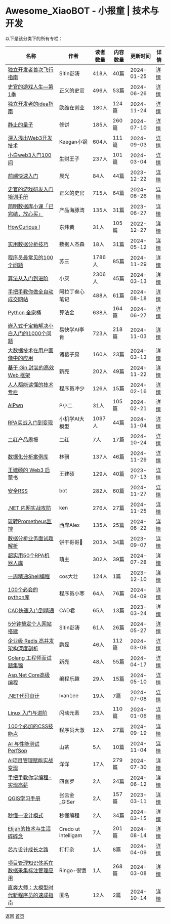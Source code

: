 # Awesome_XiaoBOT - 小报童 | 技术与开发

以下是该分类下的所有专栏：

| 名称 | 作者 | 读者数量 | 内容数量 | 更新时间 | 详情 |
|------|------|----------|----------|----------|------|
| [独立开发者首次飞行指南](https://xiaobot.net/p/dev?refer=0b133df9-27dc-423b-8101-639049001c13) | Sitin彭涛 | 418人 | 40篇 |  2024-01-25 | [详情](data/dev.md) |
| [史官的游戏人生—第1季](https://xiaobot.net/p/sg202301?refer=0b133df9-27dc-423b-8101-639049001c13) | 正义的史官 | 496人 | 53篇 |  2024-06-26 | [详情](data/sg202301.md) |
| [独立开发者的idea指南](https://xiaobot.net/p/Ove2022?refer=0b133df9-27dc-423b-8101-639049001c13) | 欧维在创业 | 180人 | 124篇 |  2024-11-24 | [详情](data/Ove2022.md) |
| [静止的量子](https://xiaobot.net/p/xiubing?refer=0b133df9-27dc-423b-8101-639049001c13) | 修饼 | 185人 | 260篇 |  2024-07-10 | [详情](data/xiubing.md) |
| [深入浅出Web3开发技术](https://xiaobot.net/p/web3dev?refer=0b133df9-27dc-423b-8101-639049001c13) | Keegan小钢 | 604人 | 111篇 |  2024-09-03 | [详情](data/web3dev.md) |
| [小白web3入门100问](https://xiaobot.net/p/web123?refer=0b133df9-27dc-423b-8101-639049001c13) | 生财王子 | 237人 | 101篇 |  2024-03-04 | [详情](data/web123.md) |
| [前端快速入门](https://xiaobot.net/p/effortCG?refer=0b133df9-27dc-423b-8101-639049001c13) | 晨光 | 84人 | 44篇 |  2023-12-22 | [详情](data/effortCG.md) |
| [史官的游戏研发入门培训手册](https://xiaobot.net/p/sg2201?refer=0b133df9-27dc-423b-8101-639049001c13) | 正义的史官 | 715人 | 64篇 |  2024-06-26 | [详情](data/sg2201.md) |
| [简明数据库小课「已完结，放心买」](https://xiaobot.net/p/litedb?refer=0b133df9-27dc-423b-8101-639049001c13) | 产品海豚湾 | 135人 | 31篇 |  2023-06-27 | [详情](data/litedb.md) |
| [HowCurious Ⅰ](https://xiaobot.net/p/howcurious?refer=0b133df9-27dc-423b-8101-639049001c13) | 东炜黄 | 31人 | 105篇 |  2022-12-27 | [详情](data/howcurious.md) |
| [实用数据分析技巧](https://xiaobot.net/p/bi?refer=0b133df9-27dc-423b-8101-639049001c13) | 数据人杰森 | 18人 | 31篇 |  2024-05-12 | [详情](data/bi.md) |
| [程序员最常见的100个问题](https://xiaobot.net/p/susan_002?refer=0b133df9-27dc-423b-8101-639049001c13) | 苏三 | 1786人 | 85篇 |  2024-11-29 | [详情](data/susan_002.md) |
| [算法从入门到进阶](https://xiaobot.net/p/algorithm?refer=0b133df9-27dc-423b-8101-639049001c13) | 小灰 | 2306人 | 45篇 |  2024-03-13 | [详情](data/algorithm.md) |
| [手把手教你做全自动成交网站](https://xiaobot.net/p/wangzhan?refer=0b133df9-27dc-423b-8101-639049001c13) | 阿拉丁叁心笔记 | 488人 | 61篇 |  2024-08-18 | [详情](data/wangzhan.md) |
| [Python 全家桶](https://xiaobot.net/p/Python100?refer=0b133df9-27dc-423b-8101-639049001c13) | 算法金 | 638人 | 164篇 |  2024-06-27 | [详情](data/Python100.md) |
| [嵌入式千宝箱解决小白入门的1000个问题](https://xiaobot.net/p/xiaobai1000?refer=0b133df9-27dc-423b-8101-639049001c13) | 易快学AI李肯 | 723人 | 218篇 |  2024-11-03 | [详情](data/xiaobai1000.md) |
| [大数据技术在用户画像中的应用](https://xiaobot.net/p/userProfile?refer=0b133df9-27dc-423b-8101-639049001c13) | 诸葛子房 | 160人 | 23篇 |  2024-03-13 | [详情](data/userProfile.md) |
| [基于 Gin 封装的高效 Web 框架](https://xiaobot.net/p/goandai?refer=0b133df9-27dc-423b-8101-639049001c13) | 新亮 | 202人 | 49篇 |  2024-11-22 | [详情](data/goandai.md) |
| [人人都能读懂的技术专栏](https://xiaobot.net/p/pikachonghh?refer=0b133df9-27dc-423b-8101-639049001c13) | 程序员冲少 | 126人 | 15篇 |  2024-02-16 | [详情](data/pikachonghh.md) |
| [AIPwn](https://xiaobot.net/p/bugbountytips?refer=0b133df9-27dc-423b-8101-639049001c13) | P小二 | 31人 | 105篇 |  2024-02-21 | [详情](data/bugbountytips.md) |
| [RPA实战入门到变现](https://xiaobot.net/p/AIstudy?refer=0b133df9-27dc-423b-8101-639049001c13) | 小机学AI大模型 | 1097人 | 44篇 |  2024-11-04 | [详情](data/AIstudy.md) |
| [二红产品周报](https://xiaobot.net/p/2red001?refer=0b133df9-27dc-423b-8101-639049001c13) | 二红 | 7人 | 17篇 |  2024-10-24 | [详情](data/2red001.md) |
| [数据化分析案例库](https://xiaobot.net/p/sjhfxalk?refer=0b133df9-27dc-423b-8101-639049001c13) | 林骥 | 137人 | 46篇 |  2024-11-29 | [详情](data/sjhfxalk.md) |
| [王建硕的 Web3 启蒙书](https://xiaobot.net/p/web_3?refer=0b133df9-27dc-423b-8101-639049001c13) | 王建硕 | 129人 | 40篇 |  2023-07-13 | [详情](data/web_3.md) |
| [安全RSS](https://xiaobot.net/p/hacker?refer=0b133df9-27dc-423b-8101-639049001c13) | bot | 282人 | 60篇 |  2024-11-27 | [详情](data/hacker.md) |
| [.NET 内网实战攻防](https://xiaobot.net/p/dotNetAttack?refer=0b133df9-27dc-423b-8101-639049001c13) | ken | 276人 | 27篇 |  2024-11-25 | [详情](data/dotNetAttack.md) |
| [玩转Prometheus监控](https://xiaobot.net/p/prom?refer=0b133df9-27dc-423b-8101-639049001c13) | 西岸Alex | 135人 | 25篇 |  2024-06-22 | [详情](data/prom.md) |
| [数据分析业务面试题解析](https://xiaobot.net/p/data?refer=0b133df9-27dc-423b-8101-639049001c13) | 饼干哥哥🍪 | 203人 | 34篇 |  2023-09-07 | [详情](data/data.md) |
| [超实用50个RPA机器人库](https://xiaobot.net/p/TSOai-RPA?refer=0b133df9-27dc-423b-8101-639049001c13) | 萌主 | 302人 | 39篇 |  2024-07-28 | [详情](data/TSOai-RPA.md) |
| [一周精通Shell编程](https://xiaobot.net/p/jt_shell?refer=0b133df9-27dc-423b-8101-639049001c13) | cos大壮 | 124人 | 1篇 |  2023-12-10 | [详情](data/jt_shell.md) |
| [100个必会的python库](https://xiaobot.net/p/python123?refer=0b133df9-27dc-423b-8101-639049001c13) | 程序员小寒 | 64人 | 76篇 |  2024-04-09 | [详情](data/python123.md) |
| [CAD快速入门到精通](https://xiaobot.net/p/CAD?refer=0b133df9-27dc-423b-8101-639049001c13) | CAD君 | 65人 | 13篇 |  2023-03-24 | [详情](data/CAD.md) |
| [5分钟搞定个人网站搭建](https://xiaobot.net/p/site?refer=0b133df9-27dc-423b-8101-639049001c13) | Sitin彭涛 | 61人 | 26篇 |  2024-05-27 | [详情](data/site.md) |
| [企业级 Redis 高并发架构深度剖析](https://xiaobot.net/p/ddkk03?refer=0b133df9-27dc-423b-8101-639049001c13) | 鹏磊 | 46人 | 112篇 |  2024-03-06 | [详情](data/ddkk03.md) |
| [Golang 工程师面试题集锦](https://xiaobot.net/p/aigit?refer=0b133df9-27dc-423b-8101-639049001c13) | 新亮 | 48人 | 55篇 |  2024-04-17 | [详情](data/aigit.md) |
| [Asp.Net Core高级编程](https://xiaobot.net/p/Net001?refer=0b133df9-27dc-423b-8101-639049001c13) | 编程乐趣 | 29人 | 15篇 |  2024-05-10 | [详情](data/Net001.md) |
| [.NET代码审计](https://xiaobot.net/p/dotNetMatrix?refer=0b133df9-27dc-423b-8101-639049001c13) | Ivan1ee | 19人 | 7篇 |  2024-07-08 | [详情](data/dotNetMatrix.md) |
| [Linux 入门与进阶](https://xiaobot.net/p/sdong0508?refer=0b133df9-27dc-423b-8101-639049001c13) | 闪动元素 | 23人 | 110篇 |  2024-01-06 | [详情](data/sdong0508.md) |
| [100个必加的CSS技能点](https://xiaobot.net/p/dache24050701?refer=0b133df9-27dc-423b-8101-639049001c13) | 程序员大澈 | 12人 | 27篇 |  2024-09-19 | [详情](data/dache24050701.md) |
| [AI 与性能测试 PerfSop](https://xiaobot.net/p/202403150522?refer=0b133df9-27dc-423b-8101-639049001c13) | 山茶 | 5人 | 10篇 |  2024-11-04 | [详情](data/202403150522.md) |
| [AI项目管理赋能实战变现](https://xiaobot.net/p/lccycc168?refer=0b133df9-27dc-423b-8101-639049001c13) | 洋洋 | 17人 | 279篇 |  2024-07-30 | [详情](data/lccycc168.md) |
| [手把手教你学编程-实现高薪](https://xiaobot.net/p/webmote?refer=0b133df9-27dc-423b-8101-639049001c13) | 四喜罗 | 2人 | 24篇 |  2024-06-12 | [详情](data/webmote.md) |
| [QGIS学习手册](https://xiaobot.net/p/qgis?refer=0b133df9-27dc-423b-8101-639049001c13) | 张云金_GISer | 2人 | 157篇 |  2023-03-11 | [详情](data/qgis.md) |
| [秒懂—设计模式](https://xiaobot.net/p/design_pattern?refer=0b133df9-27dc-423b-8101-639049001c13) | 秒懂编程 | 2人 | 34篇 |  2024-03-15 | [详情](data/design_pattern.md) |
| [Elijah的技术与生活碎碎念](https://xiaobot.net/p/aigc4everyone?refer=0b133df9-27dc-423b-8101-639049001c13) | Credo ut intelligam | 7人 | 201篇 |  2024-08-14 | [详情](data/aigc4everyone.md) |
| [芯片设计成长之路](https://xiaobot.net/p/vlsiRoad?refer=0b133df9-27dc-423b-8101-639049001c13) | 打打杂 | 1人 | 8篇 |  2024-04-09 | [详情](data/vlsiRoad.md) |
| [项目管理知识体系在数据采集标注管理应用](https://xiaobot.net/p/950315?refer=0b133df9-27dc-423b-8101-639049001c13) | Ringo-很饿 | 1人 | 268篇 |  2024-03-08 | [详情](data/950315.md) |
| [直奔大师：大模型时代新程序员的速成指南](https://xiaobot.net/p/codequickstart?refer=0b133df9-27dc-423b-8101-639049001c13) | 匿名 | 12人 | 2篇 |  2024-10-14 | [详情](data/codequickstart.md) |


返回 [首页](../README.md)
